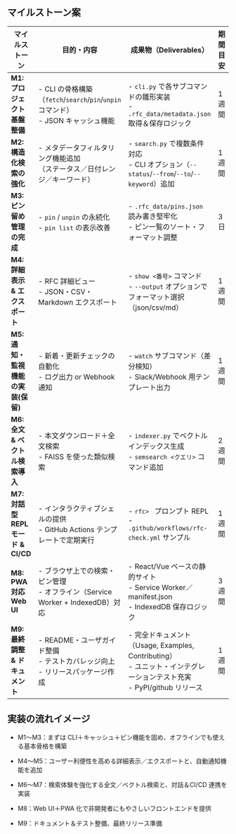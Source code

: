 ## マイルストーン案

| マイルストーン                      | 目的・内容                                                              | 成果物（Deliverables）                                                                        | 期間目安 |
|------------------------------| ------------------------------------------------------------------ | ---------------------------------------------------------------------------------------- | ---- |
| **M1: プロジェクト基盤整備**           | - CLI の骨格構築（`fetch`/`search`/`pin`/`unpin` コマンド）<br>- JSON キャッシュ機能 | - `cli.py` で各サブコマンドの雛形実装<br>- `.rfc_data/metadata.json` 取得＆保存ロジック                        | 1週間  |
| **M2: 構造化検索の強化**             | - メタデータフィルタリング機能追加<br> （ステータス／日付レンジ／キーワード）                         | - `search.py` で複数条件対応<br>- CLI オプション（`--status`/`--from`/`--to`/`--keyword`）追加           | 1週間  |
| **M3: ピン留め管理の完成**            | - `pin` / `unpin` の永続化<br>- `pin list` の表示改善                       | - `.rfc_data/pins.json` 読み書き堅牢化<br>- ピン一覧のソート・フォーマット調整                                   | 3日   |
| **M4: 詳細表示 & エクスポート**        | - RFC 詳細ビュー<br>- JSON・CSV・Markdown エクスポート                          | - `show <番号>` コマンド<br>- `--output` オプションでフォーマット選択（json/csv/md）                           | 1週間  |
| **M5: 通知・監視機能の実装(保留)**       | - 新着・更新チェックの自動化<br>- ログ出力 or Webhook 通知                            | - `watch` サブコマンド（差分検知）<br>- Slack/Webhook 用テンプレート出力                                      | 1週間  |
| **M6: 全文 & ベクトル検索導入**        | - 本文ダウンロード＋全文検索<br>- FAISS を使った類似検索                                | - `indexer.py` でベクトルインデックス生成<br>- `semsearch <クエリ>` コマンド追加                               | 2週間  |
| **M7: 対話型 REPL モード & CI/CD** | - インタラクティブシェルの提供<br>- GitHub Actions テンプレートで定期実行                   | - `rfc> ` プロンプト REPL<br>- `.github/workflows/rfc-check.yml` サンプル                         | 1週間  |
| **M8: PWA 対応 Web UI**        | - ブラウザ上での検索・ピン管理<br>- オフライン（Service Worker + IndexedDB）対応          | - React/Vue ベースの静的サイト<br>- Service Worker／manifest.json<br>- IndexedDB 保存ロジック            | 3週間  |
| **M9: 最終調整 & ドキュメント**        | - README・ユーザガイド整備<br>- テストカバレッジ向上<br>- リリースパッケージ作成                 | - 完全ドキュメント（Usage, Examples, Contributing）<br>- ユニット・インテグレーションテスト充実<br>- PyPI/github リリース | 1週間  |


## 実装の流れイメージ

- M1～M3：まずは CLI＋キャッシュ＋ピン機能を固め、オフラインでも使える基本骨格を構築

- M4～M5：ユーザー利便性を高める詳細表示／エクスポートと、自動通知機能を追加

- M6～M7：検索体験を強化する全文／ベクトル検索と、対話＆CI/CD 連携を実装

- M8：Web UI＋PWA 化で非開発者にもやさしいフロントエンドを提供

- M9：ドキュメント＆テスト整備、最終リリース準備



